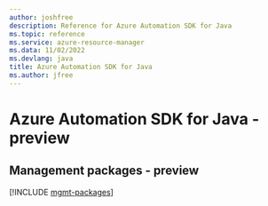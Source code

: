 ```yaml
---
author: joshfree
description: Reference for Azure Automation SDK for Java
ms.topic: reference
ms.service: azure-resource-manager
ms.data: 11/02/2022
ms.devlang: java
title: Azure Automation SDK for Java
ms.author: jfree
---
```

# Azure Automation SDK for Java - preview

## Management packages - preview
[!INCLUDE [mgmt-packages](automation-mgmt-index.md)]